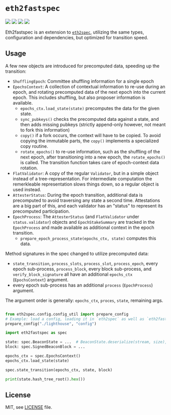 # `eth2fastspec`

[![](https://img.shields.io/pypi/l/eth2fastspec.svg)](https://pypi.python.org/pypi/eth2fastspec) [![](https://img.shields.io/pypi/pyversions/eth2fastspec.svg)](https://pypi.python.org/pypi/eth2fastspec) [![](https://img.shields.io/pypi/status/eth2fastspec.svg)](https://pypi.python.org/pypi/eth2fastspec) [![](https://img.shields.io/pypi/implementation/eth2fastspec.svg)](https://pypi.python.org/pypi/eth2fastspec)


Eth2fastspec is an extension to [`eth2spec`](https://pypi.org/project/eth2spec/), utilizing the same types, configuration and dependencies, but optimized for transition speed.

## Usage

A few new objects are introduced for precomputed data, speeding up the transition:
- `ShufflingEpoch`: Committee shuffling information for a single epoch
- `EpochsContext`: A collection of contextual information to re-use during an epoch, and rotating precomputed data of the next epoch into the current epoch. This includes shuffling, but also proposer information is available.
    - `epochs_ctx.load_state(state)` precomputes the data for the given state.
    - `sync_pubkeys()` checks the precomputed data against a state, and then adds missing  pubkeys (strictly append-only however, not meant to fork this information)
    - `copy()` if a fork occurs, the context will have to be copied. To avoid copying the immutable parts, the `copy()` implements a specialized copy routine.
    - `rotate_epochs()` to re-use information, such as the shuffling of the next epoch, after transitioning into a new epoch, the `rotate_epochs()` is called. The transition function takes care of epoch-context data rotation.
- `FlatValidator`: A copy of the regular `Validator`, but in a simple object instead of a tree-representation. For intermediate computation the remerkleable representation slows things down, so a regular object is used instead.
- `AttesterStatus`: During the epoch transition, additional data is precomputed to avoid traversing any state a second time. Attestations are a big part of this, and each validator has an "status" to represent its precomputed participation.
- `EpochProcess`: The `AttesterStatus` (and `FlatValidator` under `status.validator`) objects and `EpochStakeSummary` are tracked in the `EpochProcess` and made available as additional context in the epoch transition.
    - `prepare_epoch_process_state(epochs_ctx, state)` computes this data.

Method signatures in the spec changed to utilize precomputed data:
 - `state_transition`, `process_slots`, `process_slot`, `process_epoch`, every epoch sub-process, `process_block`, every block sub-process, and `verify_block_signature` all have an additional `epochs_ctx` (`EpochsContext`) argument.
 - every epoch sub-process has an additional `process` (`EpochProcess`) argument.
 
 The argument order is generally: `epochs_ctx`, `proces`, `state`, remaining args.

 ```python

from eth2spec.config.config_util import prepare_config
# Example: load a config, loading it in `eth2spec` as well as `eth2fastspec`, before loading the spec modules.
prepare_config("./lighthouse", "config")

import eth2fastspec as spec

state: spec.BeaconState = ...  # BeaconState.deserialize(stream, size), or some other source.
block: spec.SignedBeaconBlock = ...

epochs_ctx = spec.EpochsContext()
epochs_ctx.load_state(state)

spec.state_transition(epochs_ctx, state, block)

print(state.hash_tree_root().hex())
```

## License

MIT, see [LICENSE](./LICENSE) file.
